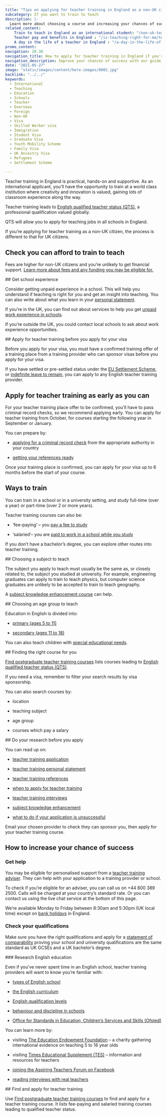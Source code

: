 ```yaml
---
title: "Tips on applying for teacher training in England as a non-UK citizen"
subcategory: If you want to train to teach
description: |-
  Learn more about choosing a course and increasing your chances of success.
related_content:
    Train to teach in England as an international student: "/non-uk-teachers/train-to-teach-in-england-as-an-international-student"
    Teacher pay and benefits in England : "/is-teaching-right-for-me/teacher-pay-and-benefits"
    A day in the life of a teacher in England : "/a-day-in-the-life-of-a-teacher"
promo_content:
navigation: 20.30
navigation_title: How to apply for teacher training in England if you're a non-UK citizen
navigation_description: Improve your chances of success with our guide to applying.
date: "2021-05-27"
image: "static/images/content/hero-images/0002.jpg"
backlink: "../../"
keywords:
  - International
  - Teaching
  - Education
  - Schools
  - Teacher
  - Overseas
  - Foreign
  - Non-UK
  - Visa
  - Skilled Worker visa
  - Immigration
  - Student Visa
  - Graduate Visa
  - Youth Mobility Scheme
  - Family Visa
  - UK Ancestry Visa
  - Refugees
  - Settlement Scheme
  
---
```


Teacher training in England is practical, hands-on and supportive. As an international applicant, you’ll have the opportunity to train at a world class institution where creativity and innovation is valued, gaining lots of classroom experience along the way. 

Teacher training leads to [English qualified teacher status (QTS)](/train-to-be-a-teacher/what-is-qts), a professional qualification valued globally. 

QTS will allow you to apply for teaching jobs in all schools in England.  

If you’re applying for teacher training as a non-UK citizen, the process is different to that for UK citizens. 

## Check you can afford to train to teach 

Fees are higher for non-UK citizens and you’re unlikely to get financial support. [Learn more about fees and any funding you may be eligible for.](/non-uk-teachers/fees-and-funding-for-non-uk-trainees)  

## Get school experience 

Consider getting unpaid experience in a school. This will help you understand if teaching is right for you and get an insight into teaching. You can also write about what you learn in your [personal statement](/how-to-apply-for-teacher-training/teacher-training-personal-statement?).  

If you’re in the UK, you can find out about services to help you get [unpaid work experience in schools](/is-teaching-right-for-me/get-school-experience?).  

If you’re outside the UK, you could contact local schools to ask about work experience opportunities.  
 
## Apply for teacher training before you apply for your visa

Before you apply for your visa, you must have a confirmed training offer of a training place from a training provider who can sponsor visas before you apply for your visa. 

If you have settled or pre-settled status under the [EU Settlement Scheme](https://www.gov.uk/settled-status-eu-citizens-families?), or [indefinite leave to remain](https://www.gov.uk/guidance/indefinite-leave-to-remain-in-the-uk?), you can apply to any English teacher training provider. 

## Apply for teacher training as early as you can 

For your teacher training place offer to be confirmed, you’ll have to pass criminal record checks, so we recommend applying early. You can apply for teacher training from October, for courses starting the following year in September or January. 

You can prepare by:  

* [applying for a criminal record check](https://www.gov.uk/government/publications/criminal-records-checks-for-overseas-applicants) from the appropriate authority in your country 

* [getting your references ready](/how-to-apply-for-teacher-training/teacher-training-references)  

Once your training place is confirmed, you can apply for your visa up to 6 months before the start of your course.  

## Ways to train 

You can train in a school or in a university setting, and study full-time (over a year) or part-time (over 2 or more years).  

Teacher training courses can also be: 

* ‘fee-paying’ – you [pay a fee to study](/funding-and-support/tuition-fees) 

* ‘salaried’– you are [paid to work in a school while you study](/funding-and-support/salaried-teacher-training) 

If you don’t have a bachelor’s degree, you can explore other routes into teacher training. 

## Choosing a subject to teach 

The subject you apply to teach must usually be the same as, or closely related to, the subject you studied at university. For example, engineering graduates can apply to train to teach physics, but computer science graduates are unlikely to be accepted to train to teach geography. 

A [subject knowledge enhancement course](/how-to-apply-for-teacher-training/subject-knowledge-enhancement) can help. 

## Choosing an age group to teach 

Education in English is divided into: 

* [primary (ages 5 to 11)](/is-teaching-right-for-me/who-do-you-want-to-teach/#primary-ages-5-to-11) 

* [secondary (ages 11 to 18)](/is-teaching-right-for-me/who-do-you-want-to-teach/#secondary-ages-11-to-18) 

You can also teach children with [special educational needs](/is-teaching-right-for-me/teach-disabled-pupils-and-pupils-with-special-educational-needs). 

## Finding the right course for you  

[Find postgraduate teacher training courses](https://www.gov.uk/find-postgraduate-teacher-training-courses) lists courses leading to [English qualified teacher status (QTS)](/train-to-be-a-teacher/what-is-qts). 

If you need a visa, remember to filter your search results by visa sponsorship. 

You can also search courses by: 

* location 

* teaching subject 

* age group 

* courses which pay a salary 

## Do your research before you apply 

You can read up on: 

* [teacher training application](/how-to-apply-for-teacher-training/teacher-training-application) 

* [teacher training personal statement](/how-to-apply-for-teacher-training/teacher-training-personal-statement) 

* [teacher training references](/how-to-apply-for-teacher-training/teacher-training-references) 

* [when to apply for teacher training](/how-to-apply-for-teacher-training/when-to-apply-for-teacher-training) 

* [teacher training interviews](/how-to-apply-for-teacher-training/teacher-training-interview) 

* [subject knowledge enhancement](/how-to-apply-for-teacher-training/subject-knowledge-enhancement)

* [what to do if your application is unsuccessful](/how-to-apply-for-teacher-training/if-your-application-is-unsuccessful) 

 
Email your chosen provider to check they can sponsor you, then apply for your teacher training course. 

## How to increase your chance of success 

 
### Get help 

You may be eligible for personalised support from a [teacher training adviser](/teacher-training-advisers). They can help with your application to a training provider or school. 

To check if you’re eligible for an adviser, you can call us on +44 800 389 2500. Calls will be charged at your country’s standard rate. Or you can contact us using the live chat service at the bottom of this page. 

We’re available Monday to Friday between 8:30am and 5:30pm (UK local time) except on [bank holidays](https://www.gov.uk/bank-holidays) in England. 

### Check your qualifications 

Make sure you have the right qualifications and apply for a [statement of comparability](/non-uk-teachers/non-uk-qualifications) proving your school and university qualifications are the same standard as UK GCSEs and a UK bachelor’s degree. 

 
### Research English education 

Even if you’ve never spent time in an English school, teacher training providers will want to know you’re familiar with: 

* [types of English school](https://www.gov.uk/types-of-school) 

* [the English curriculum](https://www.gov.uk/national-curriculum)

* [English qualification levels](https://www.gov.uk/what-different-qualification-levels-mean/list-of-qualification-levels)

* [behaviour and discipline in schools](https://www.gov.uk/government/publications/behaviour-in-schools--2) 

* [Office for Standards in Education, Children’s Services and Skills (Ofsted)](https://www.gov.uk/government/organisations/ofsted?)

You can learn more by: 

* visiting [The Education Endowment Foundation](https://educationendowmentfoundation.org.uk/guidance-for-teachers) – a charity gathering international evidence on teaching 5 to 16 year olds 

* visiting [Times Educational Supplement (TES)](https://www.tes.com/en-gb) – information and resources for teachers 

* [joining the Aspiring Teachers Forum on Facebook](https://www.facebook.com/groups/1357146377672255/)

* [reading interviews with real teachers](https://getintoteaching.education.gov.uk/blog) 

 

## Find and apply for teacher training 

Use [Find postgraduate teacher training courses](https://www.gov.uk/find-postgraduate-teacher-training-courses) to find and apply for a teacher training course. It lists fee-paying and salaried training courses leading to qualified teacher status.  

 

 